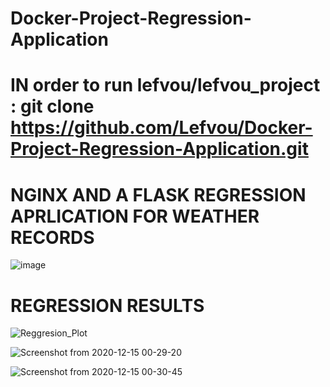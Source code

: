 # Docker-Project-Regression-Application


# IN order to run lefvou/lefvou_project : git clone https://github.com/Lefvou/Docker-Project-Regression-Application.git

# NGINX AND A FLASK REGRESSION APRLICATION FOR WEATHER RECORDS 
![image](https://user-images.githubusercontent.com/74420150/119054333-1dd88f80-b9d0-11eb-93e7-cc634297651d.png)

# REGRESSION RESULTS

![Reggresion_Plot](https://user-images.githubusercontent.com/74420150/119054443-54aea580-b9d0-11eb-91c3-9a8de35504af.png)


![Screenshot from 2020-12-15 00-29-20](https://user-images.githubusercontent.com/74420150/119054510-6bed9300-b9d0-11eb-8a72-fa2d0443f179.png)


![Screenshot from 2020-12-15 00-30-45](https://user-images.githubusercontent.com/74420150/119054521-6f811a00-b9d0-11eb-81d1-c8bf3e0cb2a2.png)
